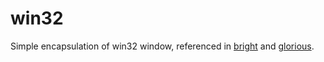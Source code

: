 # win32
Simple encapsulation of win32 window, referenced in [bright](https://github.com/ianpas/bright) and [glorious](https://github.com/ianpas/glorious).
